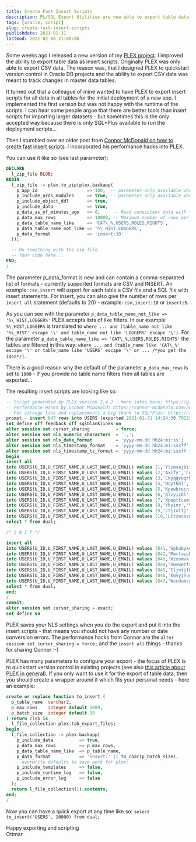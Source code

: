 ```yaml
---
title: Create Fast Insert Scripts
description: PL/SQL Export Utilities are now able to export table data as insert scripts
tags: [oracle, script]
slug: create-fast-insert-scripts
publishdate: 2021-01-31
lastmod: 2021-02-08 21:00:00
---
```


Some weeks ago I released a new version of my [PLEX
project](https://github.com/ogobrecht/plex). I improved the ability to export
table data as insert scripts. Originally PLEX was only able to export CSV data.
The reason was, that I designed PLEX to quickstart version control in Oracle DB
projects and the ability to export CSV data was meant to track changes in master
data tables.

It turned out that a colleague of mine wanted to have PLEX to export insert
scripts for all data in all tables for the initial deployment of a new app. I
implemented the first version but was not happy with the runtime of the scripts.
I can hear some people argue that there are better tools than insert scripts for
importing larger datasets - but sometimes this is the only accepted way because
there is only SQL*Plus available to run the deployment scripts...

Then I stumbled over an older post from [Connor McDonald on how to create fast
insert
scripts](https://connor-mcdonald.com/2019/05/17/hacking-together-faster-inserts/).
I incorporated his performance hacks into PLEX.

You can use it like so (see last parameter):

```sql
DECLARE
  l_zip_file BLOB;
BEGIN
  l_zip_file := plex.to_zip(plex.backapp(
    p_app_id                   => 100,  -- parameter only available when APEX is installed
    p_include_ords_modules     => true, -- parameter only available when ORDS is installed
    p_include_object_ddl       => true,
    p_include_data             => true,
    p_data_as_of_minutes_ago   => 0,     -- Read consistent data with the resulting timestamp (SCN). Defaults to 0.
    p_data_max_rows            => 10000, -- Maximum number of rows per table. Defaults to 1000.
    p_data_table_name_like     => 'CAT\_%,USERS,ROLES,RIGHTS',
    p_data_table_name_not_like => '%\_HIST,LOGGER%',
    p_data_format              => 'insert:10'
  ));

  -- Do something with the zip file.
  -- Your code here...
END;
/
```

The parameter p_data_format is new and can contain a comma-separated list of
formats - currently supported formats are CSV and INSERT. An example:
`csv,insert` will export for each table a CSV file and a SQL file with insert
statements. For insert, you can also give the number of rows per `insert all`
statement (defaults to 20) - example: `csv,insert:10` or `insert:5`.

As you can see with the parameter `p_data_table_name_not_like =>
'%\_HIST,LOGGER%'` PLEX accepts lists of like filters. In our example
`%\_HIST,LOGGER%` is translated to `where ... and (table_name not like '%\_HIST'
escape '\' and table_name not like 'LOGGER%' escape '\')`. For the parameter
`p_data_table_name_like => 'CAT\_%,USERS,ROLES,RIGHTS'` the tables are filtered
in this way: `where ... and (table_name like 'CAT\_%' escape '\' or table_name
like 'USERS' escape '\' or ... /*you get the idea*/)`.

There is a good reason why the default of the parameter `p_data_max_rows` is set
to `1000` - if you provide no table name filters then all tables are exported...

The resulting insert scripts are looking like so:

```sql
-- Script generated by PLEX version 2.4.2 - more infos here: https://github.com/ogobrecht/plex
-- Performance Hacks by Connor McDonald: https://connor-mcdonald.com/2019/05/17/hacking-together-faster-inserts/
-- For strange line end replacements a big thank to SQL*Plus: https://support.oracle.com/epmos/faces/DocumentDisplay?id=2377701.1 (SQL Failed With ORA-1756 In Sqlplus But Works In SQL Developer)
prompt - insert 847 rows into USERS (exported 2021-01-31 14:24:30.703234000 +00:00)
set define off feedback off sqlblanklines on
alter session set cursor_sharing          = force;
alter session set nls_numeric_characters  = '.,';
alter session set nls_date_format         = 'yyyy-mm-dd hh24:mi:ss';
alter session set nls_timestamp_format    = 'yyyy-mm-dd hh24:mi:ssxff';
alter session set nls_timestamp_tz_format = 'yyyy-mm-dd hh24:mi:ssxff tzr';
begin
insert all
into USERS(U_ID,U_FIRST_NAME,U_LAST_NAME,U_EMAIL) values (1,'Ylcmsajbil','Fojkjryntnixzfh','qvspjgvwmtbi@ghovilkddx.mly')
into USERS(U_ID,U_FIRST_NAME,U_LAST_NAME,U_EMAIL) values (2,'Axify','Cofjlkwzxytdih','ajgttnqlds@minokpyfo.gu')
into USERS(U_ID,U_FIRST_NAME,U_LAST_NAME,U_EMAIL) values (3,'Ckyqqvuqrkuktb','Igacqwp','qpygabuhbrs@nsjxpgjlle.ze')
into USERS(U_ID,U_FIRST_NAME,U_LAST_NAME,U_EMAIL) values (4,'Noythhl','Gausfu','ngmgsbr@duyxqzn.hmyo')
into USERS(U_ID,U_FIRST_NAME,U_LAST_NAME,U_EMAIL) values (5,'Kpewbrecnfzsi','Nwbsnjh','xwlhcfaxko@uhqsibdojjp.hsm')
into USERS(U_ID,U_FIRST_NAME,U_LAST_NAME,U_EMAIL) values (6,'Qlzyizkl','Gwnaojlvyud','kzndqj@nsosenf.fm')
into USERS(U_ID,U_FIRST_NAME,U_LAST_NAME,U_EMAIL) values (7,'Xpepttcemrd','Ktaqqdnqyfvc','uhbnzezvz@buiptt.lkrm')
into USERS(U_ID,U_FIRST_NAME,U_LAST_NAME,U_EMAIL) values (8,'Ybyinr','Vngairocujhy','igvfzoegbh@hsepkqiwbst.evs')
into USERS(U_ID,U_FIRST_NAME,U_LAST_NAME,U_EMAIL) values (9,'Ctjixltj','Yvsiei','ozpspssyw@vooiyfuf.xeh')
into USERS(U_ID,U_FIRST_NAME,U_LAST_NAME,U_EMAIL) values (10,'Lttzwsavnozxu','Kcyjalvzrl','yvwowaqrpku@dyapdumb.fvi')
select * from dual;

/* S N I P */

insert all
into USERS(U_ID,U_FIRST_NAME,U_LAST_NAME,U_EMAIL) values (841,'Gpkabykoveq','Gljhlrijqop','imnhrheyr@ypccyiu.ah')
into USERS(U_ID,U_FIRST_NAME,U_LAST_NAME,U_EMAIL) values (842,'Mwrfazphbvmekpw','Kxirzfth','fxoatt@frlbwbn.tf')
into USERS(U_ID,U_FIRST_NAME,U_LAST_NAME,U_EMAIL) values (843,'Hzxomvkliaxl','Mstdrrmgfmsy','gpeidglzwfa@hwyumsansy.fet')
into USERS(U_ID,U_FIRST_NAME,U_LAST_NAME,U_EMAIL) values (844,'Vwvwezfsd','Xtfouojiymtlu','zgsdtowsvt@ywfngnijgts.ozd')
into USERS(U_ID,U_FIRST_NAME,U_LAST_NAME,U_EMAIL) values (845,'Eljntjfkxx','Sifgii','gksggat@ubfmmdopqy.ly')
into USERS(U_ID,U_FIRST_NAME,U_LAST_NAME,U_EMAIL) values (846,'Ewvyjeudjb','Anihlpdgeg','gietuk@ezciwejuedy.nuf')
into USERS(U_ID,U_FIRST_NAME,U_LAST_NAME,U_EMAIL) values (847,'Wscdamsgssmouf','Omtaofvlrjs','jrwyzftmbmo@gjylnuez.esq')
select * from dual;
end;
/
commit;
alter session set cursor_sharing = exact;
set define on
```

PLEX saves your NLS settings when you do the export and put it into the insert
scripts - that means you should not have any number or date conversion errors.
The performance hacks from Connor are the `alter session set cursor_sharing =
force;` and the `insert all` things - thanks for sharing Connor :-)

PLEX has many parameters to configure your export - the focus of PLEX is to
quickstart version control in existing projects (see also [this article about
PLEX in general](/posts/2018-08-26-plex-plsql-export-utilities/)). If you only
want to use it for the export of table data, then you should create a wrapper
around it which fits your personal needs - here an example:

```sql
create or replace function to_insert (
  p_table_name  varchar2,
  p_max_rows    integer default 1000,
  p_batch_size  integer default 20
) return clob is
  l_file_collection plex.tab_export_files;
begin
  l_file_collection := plex.backapp(
    p_include_data          => true,
    p_data_max_rows         => p_max_rows,
    p_data_table_name_like  => p_table_name,
    p_data_format           => 'insert:' || to_char(p_batch_size),
    --overwrite defaults to save work for plex:
    p_include_templates     => false,
    p_include_runtime_log   => false,
    p_include_error_log     => false
  );
  return l_file_collection(1).contents;
end;
/
```

Now you can have a quick export at any time like so: `select to_insert('USERS',
10000) from dual;`

Happy exporting and scripting\
Ottmar
